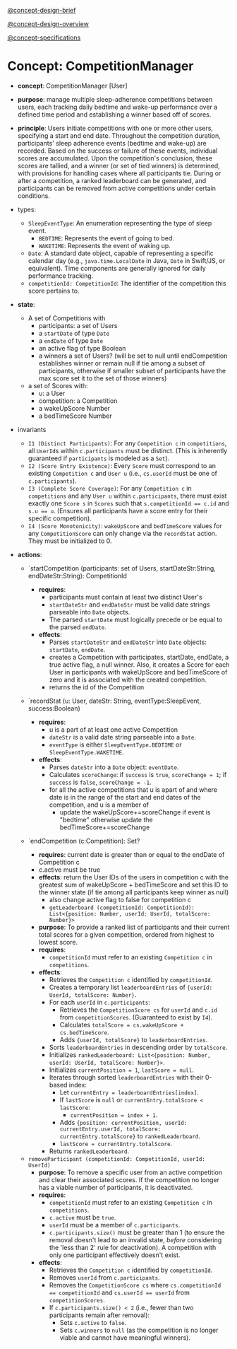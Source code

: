 
[@concept-design-brief](../../background/concept-design-brief.md)

[@concept-design-overview](../../background/concept-design-overview.md)

[@concept-specifications](../../background/concept-specifications.md)

# Concept: CompetitionManager
- **concept**: CompetitionManager [User]
- **purpose**: manage multiple sleep-adherence competitions between users, each tracking daily bedtime and wake-up performance over a defined time period and establishing a winner based off of scores.
- **principle**: Users initiate competitions with one or more other users, specifying a start and end date. Throughout the competition duration, participants' sleep adherence events (bedtime and wake-up) are recorded. Based on the success or failure of these events, individual scores are accumulated. Upon the competition's conclusion, these scores are tallied, and a winner (or set of tied winners) is determined, with provisions for handling cases where all participants tie. During or after a competition, a ranked leaderboard can be generated, and participants can be removed from active competitions under certain conditions.
- types:
	- `SleepEventType`: An enumeration representing the type of sleep event.
        *   `BEDTIME`: Represents the event of going to bed.
        *   `WAKETIME`: Represents the event of waking up.
    * `Date`: A standard date object, capable of representing a specific calendar day (e.g., `java.time.LocalDate` in Java, `Date` in Swift/JS, or equivalent). Time components are generally ignored for daily performance tracking.
    * `competitionId: CompetitionId`: The identifier of the competition this score pertains to.
- **state**:
    - A set of Competitions with
        - participants: a set of Users
        - a `startDate` of type `Date`
        - a `endDate` of type `Date`
        - an active flag of type Boolean
        - a winners a set of Users? (will be set to null until endCompetition establishes winner or remain null if tie among a subset of participants, otherwise if smaller subset of participants have the max score set it to the set of those winners)
    - a set of Scores with:
	    - u: a User
	    - competition: a Competition
	    - a wakeUpScore Number
	    - a bedTimeScore Number
- invariants
	-  `I1 (Distinct Participants)`: For any `Competition c` in `competitions`, all `UserId`s within `c.participants` must be distinct. (This is inherently guaranteed if `participants` is modeled as a `Set`).
	-  `I2 (Score Entry Existence)`: Every `Score` must correspond to an existing `Competition c` and `User u` (i.e., `cs.userId` must be one of `c.participants`).
	- `I3 (Complete Score Coverage)`: For any `Competition c` in `competitions` and any `User u` within `c.participants`, there must exist exactly one `Score s` in `Scores` such that `s.competitionId == c.id` and `s.u == u`. (Ensures all participants have a score entry for their specific competition).
	- `I4 (Score Monotonicity)`: `wakeUpScore` and `bedTimeScore` values for any `CompetitionScore` can only change via the `recordStat` action. They must be initialized to 0.
- **actions**:
    - `startCompetition (participants: set of Users, startDateStr:String, endDateStr:String): CompetitionId
        - **requires**: 
	        - participants must contain at least two distinct User's
	        - `startDateStr` and `endDateStr` must be valid date strings parseable into `Date` objects.
            *   The parsed `startDate` must logically precede or be equal to the parsed `endDate`.
        - **effects**: 
	        - Parses `startDateStr` and `endDateStr` into `Date` objects: `startDate`, `endDate`.
	        - creates a Competition with participates, startDate, endDate, a true active flag, a null winner. Also, it creates a Score for each User in participants with wakeUpScore and bedTimeScore of zero and it is associated with the created competition.
	        - returns the id of the Competition
    - `recordStat (u: User, dateStr: String, eventType:SleepEvent, success:Boolean)
        - **requires**: 
	        - u is a part of at least one active Competition
	        - `dateStr` is a valid date string parseable into a `Date`.
            *   `eventType` is either `SleepEventType.BEDTIME` or `SleepEventType.WAKETIME`.
        - **effects**:
	        -  Parses `dateStr` into a `Date` object: `eventDate`.
	        - Calculates `scoreChange`: if `success` is `true`, `scoreChange = 1`; if `success` is `false`, `scoreChange = -1`.
	        - for all the active competitions that u is apart of and where date is in the range of the start and end dates of the competition, and u is a member of 
		        - update the wakeUpScore+=scoreChange if event is "bedtime" otherwise update the bedTimeScore+=scoreChange
		    
    - `endCompetition (c:Competition): Set<User>?
        - **requires**: current date is greater than or equal to the endDate of Competition c
        - c.active must be true
        - **effects**: return the User IDs of the users in competition c with the greatest sum of wakeUpScore + bedTimeScore and set this ID to the winner state (if tie among all participants keep winner as null)
	        - also change active flag to false for competition c
	        *   `getLeaderboard (competitionId: CompetitionId): List<{position: Number, userId: UserId, totalScore: Number}>`
        *   **purpose**: To provide a ranked list of participants and their current total scores for a given competition, ordered from highest to lowest score.
        *   **requires**:
            *   `competitionId` must refer to an existing `Competition c` in `competitions`.
        *   **effects**:
            *   Retrieves the `Competition c` identified by `competitionId`.
            *   Creates a temporary list `leaderboardEntries` of `{userId: UserId, totalScore: Number}`.
            *   For each `userId` in `c.participants`:
                *   Retrieves the `CompetitionScore cs` for `userId` and `c.id` from `competitionScores`. (Guaranteed to exist by `I4`).
                *   Calculates `totalScore = cs.wakeUpScore + cs.bedTimeScore`.
                *   Adds `{userId, totalScore}` to `leaderboardEntries`.
            *   Sorts `leaderboardEntries` in descending order by `totalScore`.
            *   Initializes `rankedLeaderboard: List<{position: Number, userId: UserId, totalScore: Number}>`.
            *   Initializes `currentPosition = 1`, `lastScore = null`.
            *   Iterates through sorted `leaderboardEntries` with their 0-based index:
                *   Let `currentEntry = leaderboardEntries[index]`.
                *   If `lastScore` is `null` or `currentEntry.totalScore < lastScore`:
                    *   `currentPosition = index + 1`.
                *   Adds `{position: currentPosition, userId: currentEntry.userId, totalScore: currentEntry.totalScore}` to `rankedLeaderboard`.
                *   `lastScore = currentEntry.totalScore`.
            *   Returns `rankedLeaderboard`.

    *   `removeParticipant (competitionId: CompetitionId, userId: UserId)`
        *   **purpose**: To remove a specific user from an active competition and clear their associated scores. If the competition no longer has a viable number of participants, it is deactivated.
        *   **requires**:
            *   `competitionId` must refer to an existing `Competition c` in `competitions`.
            *   `c.active` must be `true`.
            *   `userId` must be a member of `c.participants`.
            *   `c.participants.size()` must be greater than 1 (to ensure the removal doesn't lead to an invalid state, *before* considering the 'less than 2' rule for deactivation). A competition with only one participant effectively doesn't exist.
        *   **effects**:
            *   Retrieves the `Competition c` identified by `competitionId`.
            *   Removes `userId` from `c.participants`.
            *   Removes the `CompetitionScore cs` where `cs.competitionId == competitionId` and `cs.userId == userId` from `competitionScores`.
            *   If `c.participants.size() < 2` (i.e., fewer than two participants remain after removal):
                *   Sets `c.active` to `false`.
                *   Sets `c.winners` to `null` (as the competition is no longer viable and cannot have meaningful winners).
	    


